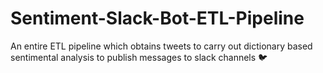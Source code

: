 # Sentiment-Slack-Bot-ETL-Pipeline
An entire ETL pipeline which obtains tweets to carry out dictionary based sentimental analysis to publish messages to slack channels 🐦
